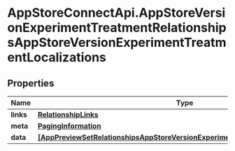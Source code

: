 # AppStoreConnectApi.AppStoreVersionExperimentTreatmentRelationshipsAppStoreVersionExperimentTreatmentLocalizations

## Properties

Name | Type | Description | Notes
------------ | ------------- | ------------- | -------------
**links** | [**RelationshipLinks**](RelationshipLinks.md) |  | [optional] 
**meta** | [**PagingInformation**](PagingInformation.md) |  | [optional] 
**data** | [**[AppPreviewSetRelationshipsAppStoreVersionExperimentTreatmentLocalizationData]**](AppPreviewSetRelationshipsAppStoreVersionExperimentTreatmentLocalizationData.md) |  | [optional] 


